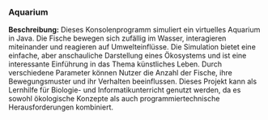 ### Aquarium

**Beschreibung:** Dieses Konsolenprogramm simuliert ein virtuelles Aquarium in Java. Die Fische bewegen sich zufällig im Wasser, interagieren miteinander und reagieren auf Umwelteinflüsse. Die Simulation bietet eine einfache, aber anschauliche Darstellung eines Ökosystems und ist eine interessante Einführung in das Thema künstliches Leben. Durch verschiedene Parameter können Nutzer die Anzahl der Fische, ihre Bewegungsmuster und ihr Verhalten beeinflussen. Dieses Projekt kann als Lernhilfe für Biologie- und Informatikunterricht genutzt werden, da es sowohl ökologische Konzepte als auch programmiertechnische Herausforderungen kombiniert.
